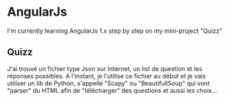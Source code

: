 # AngularJs
I'm currently learning AngularJs 1.x step by step on my mini-project "Quizz"

## Quizz
J'ai trouvé un fichier type Json sur Internet, un list de question et les réponses possibles. A l'instant, je l'utilise ce fichier au début et je vais utiliser un lib de Python, s'appelle "Scapy" ou "BeautifullSoup" qui vont "parser" du HTML afin de "télécharger" des questions et aussi les choix...
